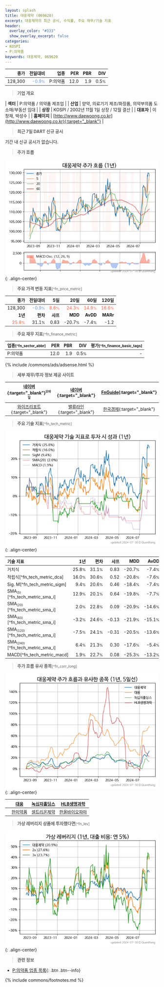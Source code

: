 ```yaml
---
layout: splash
title: 대웅제약 (069620)
excerpt: 대웅제약의 최근 공시, 수익률, 주요 재무/기술 지표
header:
  overlay_color: "#333"
  show_overlay_excerpt: false
categories:
- KOSPI
- P:의약품
keywords: 대웅제약, 069620
---
```


| **종가** | **전일대비** | **업종** | **PER** | **PBR** | **DIV** |
| -------: | -----------: | -------: | ------: | ------: | ------: |
| 128,300 | <span style="color: cornflowerblue">-0.9<small>%</small></span> | P:의약품 | 12.0 | 1.9 | 0.5<small>%</small> |

<!-- more -->


> **기업 개요**<a id="company"></a>

| <span style="white-space:nowrap;">**섹터**</span> | P:의약품 / 의약품 제조업 |
| <span style="white-space:nowrap;">**산업**</span> | 양약, 의료기기 제조/화장품, 의약부의품 도소매/부동산 임대 |
| <span style="white-space:nowrap;">**상장**</span> | KOSPI / 2002년 11월 1일 상장 / 12월 결산 |
| <span style="white-space:nowrap;">**대표자**</span> | 이창재, 박성수 |
| <span style="white-space:nowrap;">**홈페이지**</span> | [http://www.daewoong.co.kr](http://www.daewoong.co.kr){:target="_blank"} |


> **최근 7일 DART 신규 공시**<a id="dart"></a>

기간 내 신규 공시가 없습니다.


> **주가 흐름**<a id="price"></a>

![069620](/stock/images/069620.png){: .align-center}


> **주요 가격 변동 지표**<small>[^fn_price_metric]</small>

| **종가** | **전일대비** | **5일** | **20일** | **60일** | **120일** |
| -------: | -----------: | ------: | -------: | -------: | --------: |
| 128,300 | <span style="color: cornflowerblue">-0.9<small>%</small></span> | <span style="color: tomato">8.6<small>%</small></span> | <span style="color: tomato">24.3<small>%</small></span> | <span style="color: tomato">14.9<small>%</small></span> | <span style="color: tomato">16.6<small>%</small></span> |
| **1년** | **편차** | **샤프** | **MDD** | **AvDD** | **MARr** |
| <span style="color: tomato">25.8<small>%</small></span> | 31.1<small>%</small> | 0.83 | -20.7<small>%</small> | -7.4<small>%</small> | -1.2 |


> **주요 재무 지표**<small>[^fn_finance_metric]</small>

| **업종**<small>[^fn_sector_abbr]</small> | **PER** | **PBR** | **DIV** | **평가**<small>[^fn_finance_basic_tags]</small> |
| :--------------------------------------- | ------: | ------: | ------: | ----------------------------------------------: |
| P:의약품 | 12.0 | 1.9 | 0.5<small>%</small> | - |



{% include /commons/ads/adsense.html %}

> **세부 재무/투자 정보 제공 사이트**

| [네이버](https://m.stock.naver.com/domestic/stock/069620/finance/summary){:target="_blank"}<sup><small>모바일</small></sup> | [네이버](https://finance.naver.com/item/coinfo.naver?code=069620){:target="_blank"} | [FnGuide](https://comp.fnguide.com/SVO2/ASP/SVD_Invest.asp?gicode=A069620&MenuYn=Y){:target="_blank"} |
| :---: | :---: | :---: |
| [와이즈리포트](https://comp.wisereport.co.kr/company/c1040001.aspx?cmp_cd=069620){:target="_blank"} | [밸류라인](https://www.valueline.co.kr/finance/summary/069620){:target="_blank"} | [한국경제](https://markets.hankyung.com/stock/069620/financial-summary){:target="_blank"} |


> **주요 기술 지표**<small>[^fn_tech_metric]</small>


![069620](/stock/images/069620_tech.png){: .align-center}

| **기술 지표** | **1년** | **편차** | **샤프** | **MDD** | **AvDD** |
| :------------ | ------: | -----------: | -------: | ------: | -------: |
| 거치식 | 25.8<small>%</small> | 31.1<small>%</small> | 0.83 | -20.7<small>%</small> | -7.4<small>%</small> |
| 적립식[^fn_tech_metric_dca] | 16.0<small>%</small> | 30.6<small>%</small> | 0.52 | -20.8<small>%</small> | -7.6<small>%</small> |
| Sig. M[^fn_tech_metric_sigm] | 9.4<small>%</small> | 20.6<small>%</small> | 0.46 | -18.4<small>%</small> | -7.4<small>%</small> |
| SMA<small><sub>(5)</sub></small>[^fn_tech_metric_sma_i] | 12.9<small>%</small> | 20.1<small>%</small> | 0.64 | -19.8<small>%</small> | -7.7<small>%</small> |
| SMA<small><sub>(20)</sub></small>[^fn_tech_metric_sma_i] | 2.0<small>%</small> | 22.8<small>%</small> | 0.09 | -20.9<small>%</small> | -14.6<small>%</small> |
| SMA<small><sub>(60)</sub></small>[^fn_tech_metric_sma_i] | -3.2<small>%</small> | 24.6<small>%</small> | -0.13 | -21.9<small>%</small> | -15.1<small>%</small> |
| SMA<small><sub>(120)</sub></small>[^fn_tech_metric_sma_i] | -7.5<small>%</small> | 24.1<small>%</small> | -0.31 | -20.5<small>%</small> | -13.6<small>%</small> |
| SMA<small><sub>(240)</sub></small>[^fn_tech_metric_sma_i] | 6.4<small>%</small> | 21.3<small>%</small> | 0.30 | -17.6<small>%</small> | -5.4<small>%</small> |
| MACD[^fn_tech_metric_macd] | 1.9<small>%</small> | 22.7<small>%</small> | 0.08 | -25.3<small>%</small> | -13.2<small>%</small> |


> **주가 흐름 유사 종목**<a id="corr"></a><small>[^fn_corr_long]</small>

![069620](/stock/images/069620_corr.png){: .align-center}

|       | [대웅](/003090/) | [녹십자홀딩스](/005250/) | [HLB생명과학](/067630/) |
| :---: | :------------------------------------: | :------------------------------------: | :------------------------------------: |
|       | [한미약품](/128940/) | [셀트리온제약](/068760/) | [한올바이오파마](/009420/) |


> **가상 레버리지 상품에 투자했다면**<a id="2x"></a><small>[^fn_lev]</small>

![069620](/stock/images/069620_2x.png){: .align-center}


> **관련 정보**

- [P:의약품 업종 목록](/stats/sector/kospi_업종_의약품_종목/){: .btn .btn--info}

{% include commons/footnotes.md %}